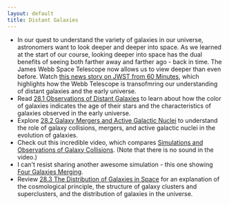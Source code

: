```yaml
---
layout: default
title: Distant Galaxies
---
```


- In our quest to understand the variety of galaxies in our universe, astronomers want to look deeper and deeper into space. As we learned at the start of our course, looking deeper into space has the dual benefits of seeing both farther away and farther ago - back in time. The James Webb Space Telescope now allows us to view deeper than even before. Watch [this news story on JWST from 60 Minutes](https://youtu.be/dC1-qgR7YO0?si=x7rggc7m20lmomQM), which highlights how the Webb Telescope is transofmring our understanding of distant galaxies and the early universe. 
- Read [28.1 Observations of Distant Galaxies](https://openstax.org/books/astronomy-2e/pages/28-1-observations-of-distant-galaxies) to learn about how the color of galaxies indicates the age of their stars and the characteristics of galaxies observed in the early universe.
- Explore [28.2 Galaxy Mergers and Active Galactic Nuclei](https://openstax.org/books/astronomy-2e/pages/28-2-galaxy-mergers-and-active-galactic-nuclei) to understand the role of galaxy collisions, mergers, and active galactic nuclei in the evolution of galaxies.
- Check out this incredible video, which compares [Simulations and Observations of Galaxy Collisions](https://youtu.be/C0XNyTp5brM?si=HRwxKNRwu6rlzJkR). (Note that there is no sound in the video.)
- I can't resist sharing another awesome simulation - this one showing [Four Galaxies Merging](https://youtu.be/YCbIjZEtmcY?si=JLfBxOTCQvSzGiZk).
- Review [28.3 The Distribution of Galaxies in Space](https://openstax.org/books/astronomy-2e/pages/28-3-the-distribution-of-galaxies-in-space) for an explanation of the cosmological principle, the structure of galaxy clusters and superclusters, and the distribution of galaxies in the universe.
